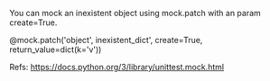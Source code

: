 You can mock an inexistent object using mock.patch with an param create=True.

@mock.patch('object', inexistent_dict', create=True, return_value=dict(k='v'))

Refs:
https://docs.python.org/3/library/unittest.mock.html